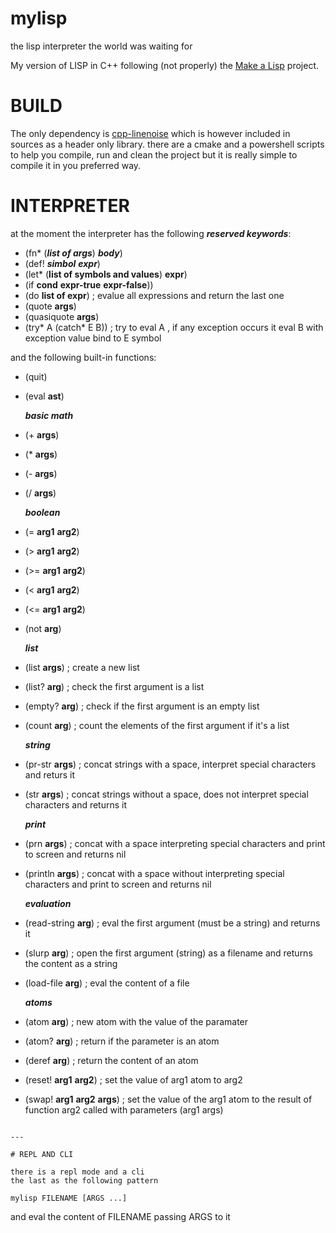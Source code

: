 # mylisp
the lisp interpreter the world was waiting for

My version of LISP in C++ following (not properly) the [Make a Lisp](https://github.com/kanaka/mal) project.

# BUILD
The only dependency is [cpp-linenoise](https://github.com/yhirose/cpp-linenoise) which is however included in
sources as a header only library.
there are a cmake and a powershell scripts to help you compile, run and clean the
project but it is really simple to compile it in you preferred way.

# INTERPRETER
at the moment the interpreter has the following ***reserved keywords***:
- (fn* (***list of args***) ***body***)
- (def! ***simbol*** ***expr***)
- (let* (**list of symbols and values**) **expr**)
- (if **cond** **expr-true** **expr-false**))
- (do **list of expr**) ; evalue all expressions and return the last one
- (quote **args**)
- (quasiquote **args**)
- (try* A (catch* E B)) ; try to eval A , if any exception occurs it eval B with exception value bind to E symbol

and the following built-in functions: 
<br>
- (quit)
- (eval **ast**)<br/>

  ***basic math***<br/>
- (+ **args**)
- (* **args**)
- (- **args**)
- (/ **args**)<br/>

  ***boolean***<br/>

- (= **arg1** **arg2**)
- (> **arg1** **arg2**)
- (>= **arg1** **arg2**)
- (< **arg1** **arg2**)
- (<= **arg1** **arg2**)
- (not **arg**)<br/>

  ***list***<br/>

- (list **args**)                       ; create a new list
- (list? **arg**)                       ; check the first argument is a list
- (empty? **arg**)                      ; check if the first argument is an empty list
- (count **arg**)                       ; count the elements of the first argument if it's a list<br/>

  ***string***<br/>

- (pr-str **args**)                     ; concat strings with a space, interpret special characters and returs it
- (str **args**)                        ; concat strings without a space, does not interpret special characters and returns it<br/>

  ***print***<br/>

- (prn **args**)                        ; concat with a space interpreting special characters and print to screen and returns nil
- (println **args**)                    ; concat with a space without interpreting special characters and print to screen and returns nil<br/>

  ***evaluation***<br/>

- (read-string **arg**)                 ; eval the first argument (must be a string) and returns it
- (slurp **arg**)                       ; open the first argument (string) as a filename and returns the content as a string
- (load-file **arg**)                   ; eval the content of a file<br/>

  ***atoms***<br/>

- (atom **arg**)                        ; new atom with the value of the paramater
- (atom? **arg**)                       ; return if the parameter is an atom
- (deref **arg**)                       ; return the content of an atom
- (reset! **arg1** **arg2**)            ; set the value of arg1 atom to arg2
- (swap! **arg1** **arg2** **args**)    ; set the value of the arg1 atom to the result of function arg2 called with parameters (arg1 args)
```

---

# REPL AND CLI

there is a repl mode and a cli
the last as the following pattern

mylisp FILENAME [ARGS ...]
```
and eval the content of FILENAME passing ARGS to it
